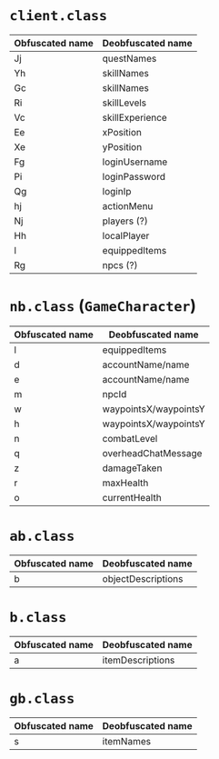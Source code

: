 `client.class`
==============

|Obfuscated name|Deobfuscated name|
|---------------|-----------------|
|Jj             |questNames       |
|Yh             |skillNames       |
|Gc             |skillNames       |
|Ri             |skillLevels      |
|Vc             |skillExperience  |
|Ee             |xPosition        |
|Xe             |yPosition        |
|Fg             |loginUsername    |
|Pi             |loginPassword    |
|Qg             |loginIp          |
|hj             |actionMenu       |
|Nj             |players (?)      |
|Hh             |localPlayer      |
|l              |equippedItems    |
|Rg             |npcs (?)         |

`nb.class` (`GameCharacter`)
==========

|Obfuscated name|Deobfuscated name    |
|---------------|---------------------|
|l              |equippedItems        |
|d              |accountName/name     |
|e              |accountName/name     |
|m              |npcId                |
|w              |waypointsX/waypointsY|
|h              |waypointsX/waypointsY|
|n              |combatLevel          |
|q              |overheadChatMessage  |
|z              |damageTaken          |
|r              |maxHealth            |
|o              |currentHealth        |

`ab.class`
==========

|Obfuscated name|Deobfuscated name  |
|---------------|-------------------|
|b              |objectDescriptions |

`b.class`
=========

|Obfuscated name|Deobfuscated name  |
|---------------|-------------------|
|a              |itemDescriptions   |

`gb.class`
==========

|Obfuscated name|Deobfuscated name  |
|---------------|-------------------|
|s              |itemNames          |

